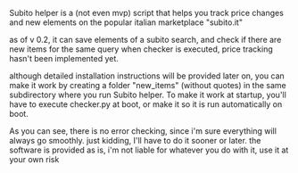 Subito helper is a (not even mvp) script that helps you track price changes and new elements on the popular italian marketplace "subito.it"

as of v 0.2, it can save elements of a subito search, and check if there are new items for the same query when checker is executed, price tracking hasn't been implemented yet. 

although detailed installation instructions will be provided later on, you can make it work by creating a folder "new_items" (without quotes) in the same subdirectory where you run Subito helper. To make it work at startup, you'll have to execute checker.py at boot, or make it so it is run automatically on boot.

As you can see, there is no error checking, since i'm sure everything will always go smoothly. just kidding, I'll have to do it sooner or later. the software is provided as is, i'm not liable for whatever you do with it, use it at your own risk
